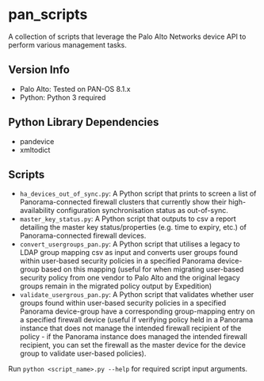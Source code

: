# pan_scripts

A collection of scripts that leverage the Palo Alto Networks device API to perform various management tasks.

## Version Info

- Palo Alto: Tested on PAN-OS 8.1.x
- Python: Python 3 required

## Python Library Dependencies

- pandevice
- xmltodict

## Scripts

- `ha_devices_out_of_sync.py`: A Python script that prints to screen a list of Panorama-connected firewall clusters that currently show their high-availability configuration synchronisation status as out-of-sync.
- `master_key_status.py`: A Python script that outputs to csv a report detailing the master key status/properties (e.g. time to expiry, etc.) of Panorama-connected firewall devices.
- `convert_usergroups_pan.py`: A Python script that utilises a legacy to LDAP group mapping csv as input and converts user groups found within user-based security policies in a specified Panorama device-group based on this mapping (useful for when migrating user-based security policy from one vendor to Palo Alto and the original legacy groups remain in the migrated policy output by Expedition)
- `validate_usergrous_pan.py`: A Python script that validates whether user groups found within user-based security policies in a specified Panorama device-group have a corresponding group-mapping entry on a specified firewall device (useful if verifying policy held in a Panorama instance that does not manage the intended firewall recipient of the policy - if the Panorama instance does managed the intended firewall recipient, you can set the firewall as the master device for the device group to validate user-based policies).

Run `python <script_name>.py --help` for required script input arguments.
